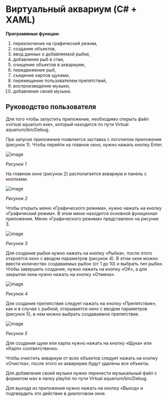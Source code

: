 # Виртуальный аквариум (C# + XAML)

**Программные функции:**
1)	переключение на графический режим,
2)	создание объектов,
3)	ввод данных о добавляемой рыбке,
4)	добавление рыб в стаи,
5)	очищение объектов в аквариуме,
6)	передвижение рыб,
7)	съедение карпов щуками,
8)	перемещение пользователем препятствий,
9)	воспроизведение музыки,
10)	добавление своей музыки.

## Руководство пользователя

Для того чтобы запустить приложение, необходимо открыть файл «virtual aquarium.exe», который находится по пути Virtual aquarium/bin/Debug.

При запуске приложения появляется заставка с логотипом приложения (рисунок 1). Чтобы перейти на главное окно, нужно нажать кнопку Enter.

![image](https://github.com/n1krus54/virtual_aquarium/assets/98253680/190c4b9c-c831-4d96-bd02-705d040fa6de)

_Рисунок 1_

На главном окне (рисунок 2) располагается аквариум и панель с кнопками.

![image](https://github.com/n1krus54/virtual_aquarium/assets/98253680/2f5e7d92-eb4d-4248-92ac-738b077df901)

_Рисунок 2_

Чтобы открыть меню «Графического режима», нужно нажать на кнопку «Графический режим». В этом меню находится основной функционал приложения. Меню «Графического режима» представлено на рисунке 3.

![image](https://github.com/n1krus54/virtual_aquarium/assets/98253680/45a2509b-f4f0-4547-885c-d1f304669e64)

_Рисунок 3_

Для создания рыбки нужно нажать на кнопку «Рыбка», после этого откроется окно с вводом параметров (рисунок 4). В этом окне можно ввести количество создаваемых рыбок (от 1 до 10) и выбрать тип рыбки. Чтобы завершить создание, нужно нажать на кнопку «ОК», а для закрытия окна нужно нажать на кнопку «Отмена».

![image](https://github.com/n1krus54/virtual_aquarium/assets/98253680/9cba3906-0d43-4ce9-a07e-f699847a910c)

_Рисунок 4_

Для создания препятствия следует нажать на кнопку «Препятствие», как и в случае с рыбкой, открывается окно с вводом параметров (рисунок 5), в нем можно выбрать создаваемое препятствие.

![image](https://github.com/n1krus54/virtual_aquarium/assets/98253680/af078f99-efa3-4ddb-8bd5-47799f5fca0d)

_Рисунок 5_

Для создания щуки или карпа нужно нажать на кнопку «Щука» или «Карп» соответственно. 

Чтобы очистить аквариум от всех объектов следует нажать на кнопку «Очистка», после этого из аквариума будут удалены все объекты.

Для добавления своей музыки нужно перенести музыкальный файл с форматом wav в папку playlist по пути Virtual aquarium/bin/Debug.

Для выхода из приложения нужно нажать на кнопку «Выход» и подтвердить это действие в диалоговом окне.
